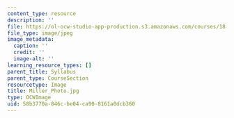 ```yaml
---
content_type: resource
description: ''
file: https://ol-ocw-studio-app-production.s3.amazonaws.com/courses/18-03sc-differential-equations-fall-2011/58b3770a846cbe04ca908161a0dcb360_Miller_Photo.jpg
file_type: image/jpeg
image_metadata:
  caption: ''
  credit: ''
  image-alt: ''
learning_resource_types: []
parent_title: Syllabus
parent_type: CourseSection
resourcetype: Image
title: Miller_Photo.jpg
type: OCWImage
uid: 58b3770a-846c-be04-ca90-8161a0dcb360
---
```

